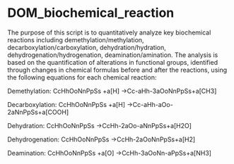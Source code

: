 # DOM_biochemical_reaction

The purpose of this script is to quantitatively analyze key biochemical reactions including demethylation/methylation, decarboxylation/carboxylation, dehydration/hydration, dehydrogenation/hydrogenation, deamination/amination. The analysis is based on the quantification of alterations in functional groups, identified through changes in chemical formulas before and after the reactions, using the following equations for each chemical reaction:

Demethylation: CcHhOoNnPpSs +a[H] →Cc-aHh-3aOoNnPpSs+a[CH3]

Decarboxylation: CcHhOoNnPpSs +a[H] →Cc-aHh-aOo-2aNnPpSs+a[COOH]

Dehydration: CcHhOoNnPpSs →CcHh-2aOo-aNnPpSs+a[H2O]

Dehydrogenation: CcHhOoNnPpSs →CcHh-2aOoNnPpSs+a[H2]

Deamination: CcHhOoNnPpSs +a[O] →CcHh-3aOoNn-aPpSs+a[NH3]
